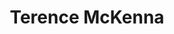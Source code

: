 ---
title: "Terence McKenna"
hashtag: "terence-mckenna"
born-on: 1946-11-16
died-on: 2000-04-03
layout: hashtag
tags:
  - American
  - Psychonaut
  - Writer
  - Human Being
  - dead at the moment
---